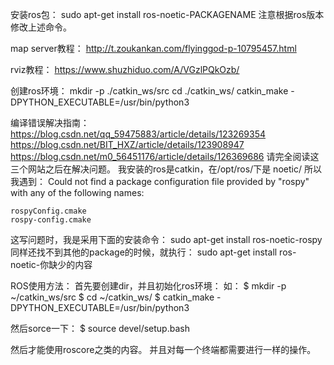 

安装ros包：
sudo apt-get install ros-noetic-PACKAGENAME
注意根据ros版本修改上述命令。

map server教程：
http://t.zoukankan.com/flyinggod-p-10795457.html

rviz教程：
https://www.shuzhiduo.com/A/VGzlPQkOzb/


创建ros环境：
mkdir -p ./catkin_ws/src
cd ./catkin_ws/
catkin_make -DPYTHON_EXECUTABLE=/usr/bin/python3


编译错误解决指南：
https://blog.csdn.net/qq_59475883/article/details/123269354
https://blog.csdn.net/BIT_HXZ/article/details/123908947
https://blog.csdn.net/m0_56451176/article/details/126369686
请完全阅读这三个网站之后在解决问题。
我安装的ros是catkin，在/opt/ros/下是 noetic/
所以我遇到：
Could not find a package configuration file provided by "rospy" with any of
  the following names:

    rospyConfig.cmake
    rospy-config.cmake

这写问题时，我是采用下面的安装命令：
sudo apt-get install ros-noetic-rospy
同样还找不到其他的package的时候，就执行：
sudo apt-get install ros-noetic-你缺少的内容


ROS使用方法：
首先要创建dir，并且初始化ros环境：
如：
$ mkdir -p ~/catkin_ws/src
$ cd ~/catkin_ws/
$ catkin_make -DPYTHON_EXECUTABLE=/usr/bin/python3

然后sorce一下：
$ source devel/setup.bash

然后才能使用roscore之类的内容。
并且对每一个终端都需要进行一样的操作。


